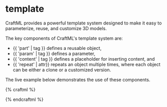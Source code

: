 # template

CraftML provides a powerful template system designed to make it easy to parameterize,
reuse, and customize 3D models.

The key components of CraftML's template system are:
* {{ 'part' | tag }} defines a reusable object,
* {{ 'param' | tag }} defines a parameter,
* {{ 'content' | tag }} defines a placeholder for inserting content, and
* {{ 'repeat' | attr}} repeats an object multiple times, where each object
can be either a clone or a customized version.

The live example below demonstrates the use of these components.

{% craftml %}
<part name="plate">
  <param name="plateRadius" type="number" value="15"/>
  <stack>
    <!-- when this part is used, the content (i.e., children)
         of the 'using tag' will be inserted here -->
    <content/>
    <!-- create a cylinder whose radius is controlled by 'headRadius' -->
    <cylinder radius="{:plateRadius:}"/>
  </stack>
</part>

<!-- create a plate holding a cube -->
<plate plateRadius="20">
  <!-- customized content to insert -->
  <row>
    <cube/><sphere/><cube/>
  </row>
</plate>
{% endcraftml %}
